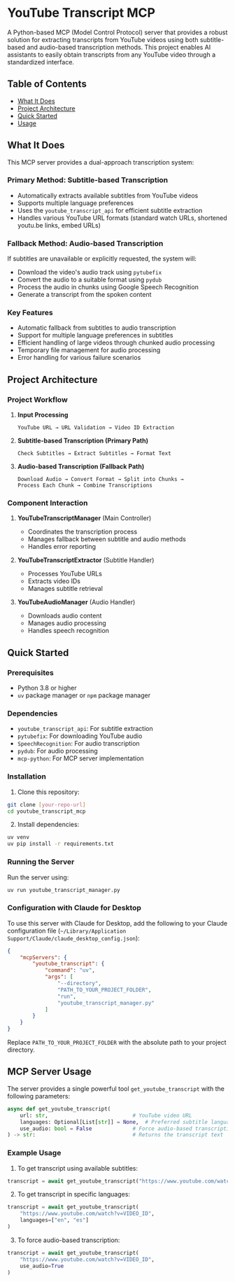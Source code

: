 # YouTube Transcript MCP

A Python-based MCP (Model Control Protocol) server that provides a robust solution for extracting transcripts from YouTube videos using both subtitle-based and audio-based transcription methods. This project enables AI assistants to easily obtain transcripts from any YouTube video through a standardized interface.

## Table of Contents
* [What It Does](#what-it-does)
* [Project Architecture](#project-architecture)
* [Quick Started](#quick-started)
* [Usage](#usage)

## What It Does

This MCP server provides a dual-approach transcription system:

### Primary Method: Subtitle-based Transcription
- Automatically extracts available subtitles from YouTube videos
- Supports multiple language preferences
- Uses the `youtube_transcript_api` for efficient subtitle extraction
- Handles various YouTube URL formats (standard watch URLs, shortened youtu.be links, embed URLs)

### Fallback Method: Audio-based Transcription
If subtitles are unavailable or explicitly requested, the system will:
- Download the video's audio track using `pytubefix`
- Convert the audio to a suitable format using `pydub`
- Process the audio in chunks using Google Speech Recognition
- Generate a transcript from the spoken content

### Key Features
- Automatic fallback from subtitles to audio transcription
- Support for multiple language preferences in subtitles
- Efficient handling of large videos through chunked audio processing
- Temporary file management for audio processing
- Error handling for various failure scenarios

## Project Architecture

### Project Workflow

1. **Input Processing**
   ```
   YouTube URL → URL Validation → Video ID Extraction
   ```

2. **Subtitle-based Transcription (Primary Path)**
   ```
   Check Subtitles → Extract Subtitles → Format Text
   ```

3. **Audio-based Transcription (Fallback Path)**
   ```
   Download Audio → Convert Format → Split into Chunks → 
   Process Each Chunk → Combine Transcriptions
   ```

### Component Interaction

1. **YouTubeTranscriptManager** (Main Controller)
   - Coordinates the transcription process
   - Manages fallback between subtitle and audio methods
   - Handles error reporting

2. **YouTubeTranscriptExtractor** (Subtitle Handler)
   - Processes YouTube URLs
   - Extracts video IDs
   - Manages subtitle retrieval

3. **YouTubeAudioManager** (Audio Handler)
   - Downloads audio content
   - Manages audio processing
   - Handles speech recognition

## Quick Started

### Prerequisites

- Python 3.8 or higher
- `uv` package manager or `npm` package manager

### Dependencies
- `youtube_transcript_api`: For subtitle extraction
- `pytubefix`: For downloading YouTube audio
- `SpeechRecognition`: For audio transcription
- `pydub`: For audio processing
- `mcp-python`: For MCP server implementation

### Installation

1. Clone this repository:
```bash
git clone [your-repo-url]
cd youtube_transcript_mcp
```

2. Install dependencies:
```bash
uv venv
uv pip install -r requirements.txt
```

### Running the Server

Run the server using:
```bash
uv run youtube_transcript_manager.py
```

### Configuration with Claude for Desktop

To use this server with Claude for Desktop, add the following to your Claude configuration file (`~/Library/Application Support/Claude/claude_desktop_config.json`):

```json
{
    "mcpServers": {
        "youtube_transcript": {
            "command": "uv",
            "args": [
                "--directory",
                "PATH_TO_YOUR_PROJECT_FOLDER",
                "run",
                "youtube_transcript_manager.py"
            ]
        }
    }
}
```

Replace `PATH_TO_YOUR_PROJECT_FOLDER` with the absolute path to your project directory.

## MCP Server Usage

The server provides a single powerful tool `get_youtube_transcript` with the following parameters:

```python
async def get_youtube_transcript(
    url: str,                           # YouTube video URL
    languages: Optional[List[str]] = None,  # Preferred subtitle languages
    use_audio: bool = False             # Force audio-based transcription
) -> str:                               # Returns the transcript text
```

### Example Usage

1. To get transcript using available subtitles:
```python
transcript = await get_youtube_transcript("https://www.youtube.com/watch?v=VIDEO_ID")
```

2. To get transcript in specific languages:
```python
transcript = await get_youtube_transcript(
    "https://www.youtube.com/watch?v=VIDEO_ID",
    languages=["en", "es"]
)
```

3. To force audio-based transcription:
```python
transcript = await get_youtube_transcript(
    "https://www.youtube.com/watch?v=VIDEO_ID",
    use_audio=True
)
```

